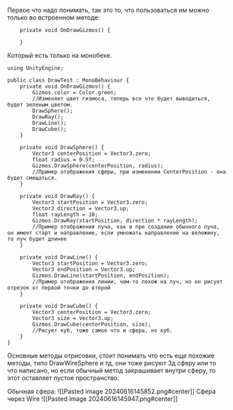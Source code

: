 Первое что надо понимать, так это то, что пользоваться им можно только во встроенном методе:
```Csharp
    private void OnDrawGizmos() {

    }
```

Который есть только на монобехе.

```Csharp
using UnityEngine;

public class DrawTest : MonoBehaviour {
    private void OnDrawGizmos() {
        Gizmos.color = Color.green;
        //Изменяет цвет гизмоса, теперь все что будет выводиться, будет зеленым цветом.
        DrawSphere();
        DrawRay();
        DrawLine();
        DrawCube();
    }

    private void DrawSphere() {
        Vector3 centerPosition = Vector3.zero;
        float radius = 0.5f;
        Gizmos.DrawSphere(centerPosition, radius);
        //Пример отображения сферы, при изменении CenterPosition - она будет смещаться.
    }

    private void DrawRay() {
        Vector3 startPosition = Vector3.zero;
        Vector3 direction = Vector3.up;
        float rayLength = 10;
        Gizmos.DrawRay(startPosition, direction * rayLength);
        //Пример отображения луча, как и при создании обычного луча, он имеет старт и направление, если умножать направление на вележину, то луч будет длинее
    }

    private void DrawLine() {
        Vector3 startPosition = Vector3.zero;
        Vector3 endPosition = Vector3.up;
        Gizmos.DrawLine(startPosition, endPosition);
        //Пример отображения линии, чем-то похож на луч, но он рисует отрезок от первой точки до второй
    }

    private void DrawCube() {
        Vector3 centerPosition = Vector3.zero;
        Vector3 size = Vector3.up;
        Gizmos.DrawCube(centerPosition, size);
        //Рисует куб, тоже самое что и сфера, но куб.
    }
}
```

Основные методы отрисовки, стоит понимать что есть еще похожие методы, типо DrawWireSphere и тд, они тоже рисуют 3д сферу или то что написано, но если обычный метод закрашивает внутри сферу, то этот оставляет пустое пространство.

Обычная сфера:
![[Pasted image 20240616145852.png#center]]
Сфера через Wire
![[Pasted image 20240616145947.png#center]]